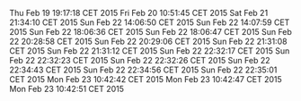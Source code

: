 Thu Feb 19 19:17:18 CET 2015
Fri Feb 20 10:51:45 CET 2015
Sat Feb 21 21:34:10 CET 2015
Sun Feb 22 14:06:50 CET 2015
Sun Feb 22 14:07:59 CET 2015
Sun Feb 22 18:06:36 CET 2015
Sun Feb 22 18:06:47 CET 2015
Sun Feb 22 20:28:58 CET 2015
Sun Feb 22 20:29:06 CET 2015
Sun Feb 22 21:31:08 CET 2015
Sun Feb 22 21:31:12 CET 2015
Sun Feb 22 22:32:17 CET 2015
Sun Feb 22 22:32:23 CET 2015
Sun Feb 22 22:32:26 CET 2015
Sun Feb 22 22:34:43 CET 2015
Sun Feb 22 22:34:56 CET 2015
Sun Feb 22 22:35:01 CET 2015
Mon Feb 23 10:42:42 CET 2015
Mon Feb 23 10:42:47 CET 2015
Mon Feb 23 10:42:51 CET 2015
